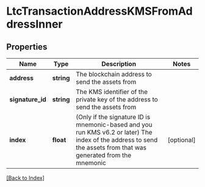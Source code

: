 # LtcTransactionAddressKMSFromAddressInner

## Properties

Name | Type | Description | Notes
------------ | ------------- | ------------- | -------------
**address** | **string** | The blockchain address to send the assets from |
**signature_id** | **string** | The KMS identifier of the private key of the address to send the assets from |
**index** | **float** | (Only if the signature ID is mnemonic-based and you run KMS v6.2 or later) The index of the address to send the assets from that was generated from the mnemonic | [optional]

[[Back to Index]](../index.md)
